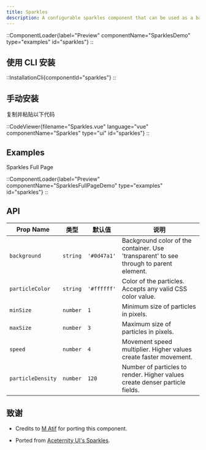 ```yaml
---
title: Sparkles
description: A configurable sparkles component that can be used as a background or as a standalone component.
---
```


::ComponentLoader{label="Preview" componentName="SparklesDemo" type="examples" id="sparkles"}
::

## 使用 CLI 安装

::InstallationCli{componentId="sparkles"}
::

## 手动安装

复制并粘贴以下代码

::CodeViewer{filename="Sparkles.vue" language="vue" componentName="Sparkles" type="ui" id="sparkles"}
::

## Examples

Sparkles Full Page

::ComponentLoader{label="Preview" componentName="SparklesFullPageDemo" type="examples" id="sparkles"}
::

## API

| Prop Name         | 类型     | 默认值      | 说明                                                                                   |
| ----------------- | -------- | ----------- | -------------------------------------------------------------------------------------- |
| `background`      | `string` | `'#0d47a1'` | Background color of the container. Use 'transparent' to see through to parent element. |
| `particleColor`   | `string` | `'#ffffff'` | Color of the particles. Accepts any valid CSS color value.                             |
| `minSize`         | `number` | `1`         | Minimum size of particles in pixels.                                                   |
| `maxSize`         | `number` | `3`         | Maximum size of particles in pixels.                                                   |
| `speed`           | `number` | `4`         | Movement speed multiplier. Higher values create faster movement.                       |
| `particleDensity` | `number` | `120`       | Number of particles to render. Higher values create denser particle fields.            |

## 致谢

- Credits to [M Atif](https://github.com/atif0075) for porting this component.

- Ported from [Aceternity UI's Sparkles](https://ui.aceternity.com/components/sparkles).
